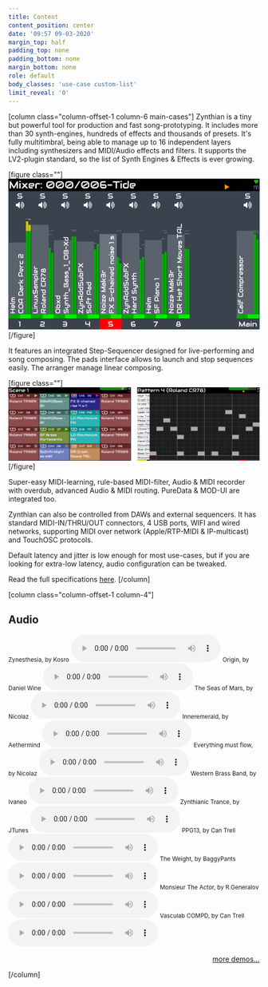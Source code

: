 ```yaml
---
title: Content
content_position: center
date: '09:57 09-03-2020'
margin_top: half
padding_top: none
padding_bottom: none
margin_bottom: none
role: default
body_classes: 'use-case custom-list'
limit_reveal: '0'
---
```


[column class="column-offset-1 column-6 main-cases"]
Zynthian is a tiny but powerful tool for production and fast song-prototyping. It includes more than 30 synth-engines, hundreds of effects and thousands of presets. It's fully multitimbral, being able to manage up to 16 independent layers including synthesizers and MIDI/Audio effects and filters. It supports the LV2-plugin standard, so the list of Synth Engines & Effects is ever growing.

[figure class=""]![Zynthian UI](v5_mixer.png)[/figure]

It features an integrated Step-Sequencer designed for live-performing and song composing. The pads interface allows to launch and stop sequences easily. The arranger manage linear composing.

[figure class=""]![Zynthian UI](zynseq_combined.png)[/figure]

Super-easy MIDI-learning, rule-based MIDI-filter, Audio & MIDI recorder with overdub, advanced Audio & MIDI routing. PureData & MOD-UI are integrated too.

Zynthian can also be controlled from DAWs and external sequencers. It has standard MIDI-IN/THRU/OUT connectors, 4 USB ports, WIFI and wired networks, supporting MIDI over network (Apple/RTP-MIDI & IP-multicast) and TouchOSC protocols. 

Default latency and jitter is low enough for most use-cases, but if you are looking for extra-low latency, audio configuration can be tweaked.

Read the full specifications [here](/technical-specifications).
[/column]

[column class="column-offset-1 column-4"]
## Audio
<small>Zynesthesia, by Kosro</small>
![zcontest23-01-Zynesthesia_by_kosro.mp3](zcontest23-01-Zynesthesia_by_kosro.mp3?preload=metadata)
<small>Origin, by Daniel Wine</small>
![zcontest23-02-Origin_by_danielwine.mp3](zcontest23-02-Origin_by_danielwine.mp3?preload=metadata)
<small>The Seas of Mars, by Nicolaz</small>
![xcontest23-01-The_seas_of_Mars_by_Nicolaz.mp3](xcontest23-01-The_seas_of_Mars_by_Nicolaz.mp3?preload=metadata)
<small>Inneremerald, by Aethermind</small>
![xcontest23-02-Inneremerald_by_Aethermind.mp3](xcontest23-02-Inneremerald_by_Aethermind.mp3?preload=metadata)
<small>Everything must flow, by Nicolaz</small>
![zcontest23-03-Everything_must_flow_by_Nicolaz.mp3](zcontest23-03-Everything_must_flow_by_Nicolaz.mp3?preload=metadata)
<small>Western Brass Band, by Ivaneo</small>
![xcontest23-03-westernbrassband_by_ivaneo.mp3](xcontest23-03-westernbrassband_by_ivaneo.mp3?preload=metadata)
<small>Zynthianic Trance, by JTunes</small>
![ZynthianicTranceByJtunes.mp3](ZynthianicTranceByJtunes.mp3?preload=metadata)
<small>PPG13, by Can Trell</small>
![PPG13ByCanTrell.mp3](PPG13ByCanTrell.mp3?preload=metadata)
<small>The Weight, by BaggyPants</small>
![TheWeightByBaggyPants.mp3](TheWeightByBaggyPants.mp3?preload=metadata)
<small>Monsieur The Actor, by R.Generalov</small>
![MonsieurTheActorByRomanGeneralov.mp3](MonsieurTheActorByRomanGeneralov.mp3?preload=metadata)
<small>Vasculab COMPD, by Can Trell</small>
![VasculabCOMPDByCanTrell.mp3](VasculabCOMPDByCanTrell.mp3?preload=metadata)
<!--
<small>Trip Jazz Demo, by Humi</small>
![TripJazzdemoByHumi.mp3](TripJazzdemoByHumi.mp3?preload=metadata)
<small>BlueBox is Roughly Great, by Nicolaz</small>
![BlueBoxIsRoughlyGreatByNicolaz.mp3](BlueBoxIsRoughlyGreatByNicolaz.mp3?preload=metadata)
<small>RTPMidi Celebration, by JTunes</small>
![RTPMidiCelebrationByJTunes.mp3](RTPMidiCelebrationByJTunes.mp3)
<small>Epic EnteR, by R.Generalov</small>
![EpicEnteRByRomanGeneralov.mp3](EpicEnteRByRomanGeneralov.mp3)
<small>Electro, by Humi</small>
![ElectroByHumi.mp3](ElectroByHumi.mp3)
<small>Mr Tchaikovsky, by sm7x7</small>
![MrTchaikovskyBySm7x7.mp3](MrTchaikovskyBySm7x7.mp3)
<small>Of Course My Lord, by R.Generalov</small>
![OfCourseMyLordByRomanGeneralov.mp3](OfCourseMyLordByRomanGeneralov.mp3)
<small>First Real Synth, by Can Trell</small>
![FirstRealSynthByCanTrell.mp3](FirstRealSynthByCanTrell.mp3)
<small>For Wyleu, by Humi</small>
![ForWyleuByHumi.mp3](ForWyleuByHumi.mp3)
-->
<p align="right"><a href="https://wiki.zynthian.org/index.php/Zynthian_Sound_Demos" target="_blank">more demos...</a></p>
[/column]

